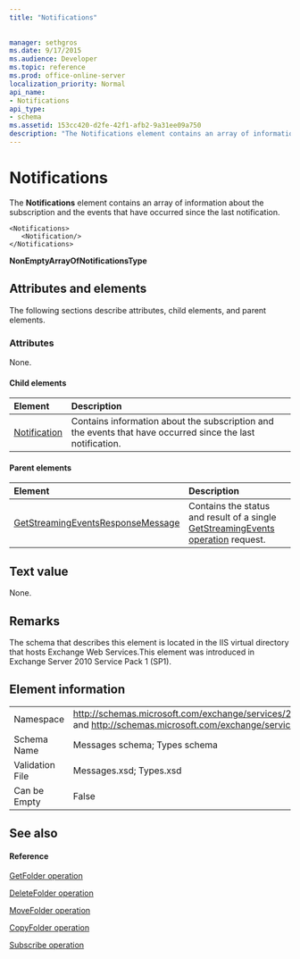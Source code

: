 ```yaml
---
title: "Notifications"
 
 
manager: sethgros
ms.date: 9/17/2015
ms.audience: Developer
ms.topic: reference
ms.prod: office-online-server
localization_priority: Normal
api_name:
- Notifications
api_type:
- schema
ms.assetid: 153cc420-d2fe-42f1-afb2-9a31ee09a750
description: "The Notifications element contains an array of information about the subscription and the events that have occurred since the last notification."
---
```


# Notifications

The **Notifications** element contains an array of information about the subscription and the events that have occurred since the last notification. 
  
```
<Notifications>
   <Notification/>
</Notifications>
```

 **NonEmptyArrayOfNotificationsType**
## Attributes and elements

The following sections describe attributes, child elements, and parent elements.
  
### Attributes

None.
  
#### Child elements

|**Element**|**Description**|
|:-----|:-----|
|[Notification](notification-ex15websvcsotherref.md) <br/> |Contains information about the subscription and the events that have occurred since the last notification.  <br/> |
   
#### Parent elements

|**Element**|**Description**|
|:-----|:-----|
|[GetStreamingEventsResponseMessage](getstreamingeventsresponsemessage.md) <br/> |Contains the status and result of a single [GetStreamingEvents operation](getstreamingevents-operation.md) request.  <br/> |
   
## Text value

None.
  
## Remarks

The schema that describes this element is located in the IIS virtual directory that hosts Exchange Web Services.This element was introduced in Exchange Server 2010 Service Pack 1 (SP1).
  
## Element information

|||
|:-----|:-----|
|Namespace  <br/> |http://schemas.microsoft.com/exchange/services/2006/messages and http://schemas.microsoft.com/exchange/services/2006/types  <br/> |
|Schema Name  <br/> |Messages schema; Types schema  <br/> |
|Validation File  <br/> |Messages.xsd; Types.xsd  <br/> |
|Can be Empty  <br/> |False  <br/> |
   
## See also

#### Reference

[GetFolder operation](getfolder-operation.md)
  
[DeleteFolder operation](deletefolder-operation.md)
  
[MoveFolder operation](movefolder-operation.md)
  
[CopyFolder operation](copyfolder-operation.md)
  
[Subscribe operation](subscribe-operation.md)


